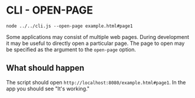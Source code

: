 # CLI - OPEN-PAGE

```shell
node ../../cli.js --open-page example.html#page1
```

Some applications may consist of multiple web pages. During development it may
be useful to directly open a particular page. The page to open may be specified
as the argument to the `open-page` option.

## What should happen

The script should open `http://localhost:8080/example.html#page1`. In the app
you should see "It's working."
